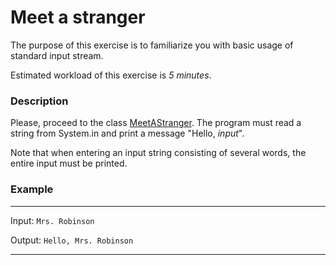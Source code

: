 # Meet a stranger

The purpose of this exercise is to familiarize you with basic usage of standard input stream.

Estimated workload of this exercise is _5 minutes_.

### Description
Please, proceed to the class [MeetAStranger](src/main/java/com/epam/rd/autotasks/meetastranger/MeetAStranger.java).
The program must read a string from System.in and print a message "Hello, *input*".

Note that when entering an input string consisting of several words, the entire input must be printed.

### Example

---
Input: `Mrs. Robinson`

Output: `Hello, Mrs. Robinson`

---
